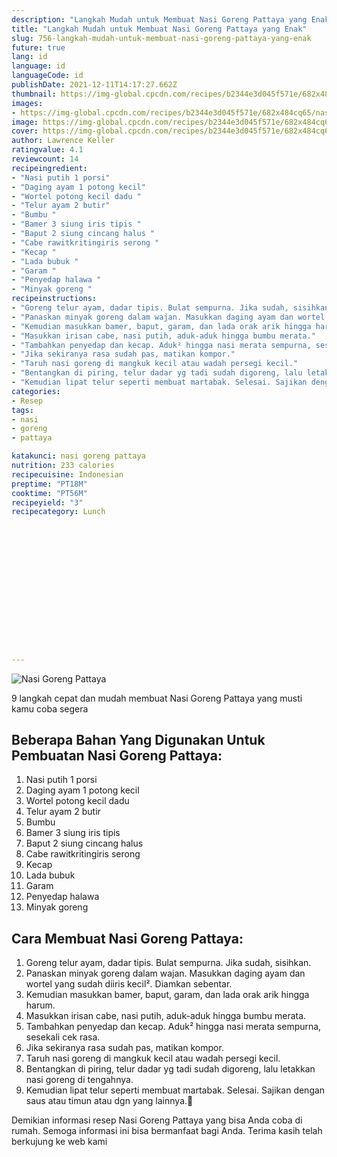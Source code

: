 ```yaml
---
description: "Langkah Mudah untuk Membuat Nasi Goreng Pattaya yang Enak"
title: "Langkah Mudah untuk Membuat Nasi Goreng Pattaya yang Enak"
slug: 756-langkah-mudah-untuk-membuat-nasi-goreng-pattaya-yang-enak
future: true
lang: id
language: id
languageCode: id
publishDate: 2021-12-11T14:17:27.662Z 
thumbnail: https://img-global.cpcdn.com/recipes/b2344e3d045f571e/682x484cq65/nasi-goreng-pattaya-foto-resep-utama.webp
images:
- https://img-global.cpcdn.com/recipes/b2344e3d045f571e/682x484cq65/nasi-goreng-pattaya-foto-resep-utama.webp
image: https://img-global.cpcdn.com/recipes/b2344e3d045f571e/682x484cq65/nasi-goreng-pattaya-foto-resep-utama.webp
cover: https://img-global.cpcdn.com/recipes/b2344e3d045f571e/682x484cq65/nasi-goreng-pattaya-foto-resep-utama.webp
author: Lawrence Keller
ratingvalue: 4.1
reviewcount: 14
recipeingredient:
- "Nasi putih 1 porsi"
- "Daging ayam 1 potong kecil"
- "Wortel potong kecil dadu "
- "Telur ayam 2 butir"
- "Bumbu "
- "Bamer 3 siung iris tipis "
- "Baput 2 siung cincang halus "
- "Cabe rawitkritingiris serong "
- "Kecap "
- "Lada bubuk "
- "Garam "
- "Penyedap halawa "
- "Minyak goreng "
recipeinstructions:
- "Goreng telur ayam, dadar tipis. Bulat sempurna. Jika sudah, sisihkan."
- "Panaskan minyak goreng dalam wajan. Masukkan daging ayam dan wortel yang sudah diiris kecil². Diamkan sebentar."
- "Kemudian masukkan bamer, baput, garam, dan lada orak arik hingga harum."
- "Masukkan irisan cabe, nasi putih, aduk-aduk hingga bumbu merata."
- "Tambahkan penyedap dan kecap. Aduk² hingga nasi merata sempurna, sesekali cek rasa."
- "Jika sekiranya rasa sudah pas, matikan kompor."
- "Taruh nasi goreng di mangkuk kecil atau wadah persegi kecil."
- "Bentangkan di piring, telur dadar yg tadi sudah digoreng, lalu letakkan nasi goreng di tengahnya."
- "Kemudian lipat telur seperti membuat martabak. Selesai. Sajikan dengan saus atau timun atau dgn yang lainnya.🤗"
categories:
- Resep
tags:
- nasi
- goreng
- pattaya

katakunci: nasi goreng pattaya 
nutrition: 233 calories
recipecuisine: Indonesian
preptime: "PT18M"
cooktime: "PT56M"
recipeyield: "3"
recipecategory: Lunch


     
    
    
    
    
    
    
    
    
    
    
      
    
---
```



![Nasi Goreng Pattaya](https://img-global.cpcdn.com/recipes/b2344e3d045f571e/682x484cq65/nasi-goreng-pattaya-foto-resep-utama.webp)

9 langkah cepat dan mudah membuat  Nasi Goreng Pattaya yang musti kamu coba segera

<!--inarticleads1-->

## Beberapa Bahan Yang Digunakan Untuk Pembuatan Nasi Goreng Pattaya:

1. Nasi putih 1 porsi
1. Daging ayam 1 potong kecil
1. Wortel potong kecil dadu 
1. Telur ayam 2 butir
1. Bumbu 
1. Bamer 3 siung iris tipis 
1. Baput 2 siung cincang halus 
1. Cabe rawitkritingiris serong 
1. Kecap 
1. Lada bubuk 
1. Garam 
1. Penyedap halawa 
1. Minyak goreng 



<!--inarticleads2-->

## Cara Membuat Nasi Goreng Pattaya:

1. Goreng telur ayam, dadar tipis. Bulat sempurna. Jika sudah, sisihkan.
1. Panaskan minyak goreng dalam wajan. Masukkan daging ayam dan wortel yang sudah diiris kecil². Diamkan sebentar.
1. Kemudian masukkan bamer, baput, garam, dan lada orak arik hingga harum.
1. Masukkan irisan cabe, nasi putih, aduk-aduk hingga bumbu merata.
1. Tambahkan penyedap dan kecap. Aduk² hingga nasi merata sempurna, sesekali cek rasa.
1. Jika sekiranya rasa sudah pas, matikan kompor.
1. Taruh nasi goreng di mangkuk kecil atau wadah persegi kecil.
1. Bentangkan di piring, telur dadar yg tadi sudah digoreng, lalu letakkan nasi goreng di tengahnya.
1. Kemudian lipat telur seperti membuat martabak. Selesai. Sajikan dengan saus atau timun atau dgn yang lainnya.🤗




Demikian informasi  resep Nasi Goreng Pattaya   yang bisa Anda coba di rumah. Semoga informasi ini bisa bermanfaat bagi Anda. Terima kasih telah berkujung ke web kami
